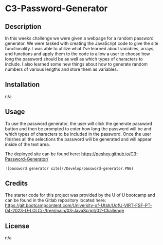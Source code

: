 # C3-Password-Generator

## Description

In this weeks challenge we were given a webpage for a random password generator. We were tasked with creating the JavaScript code to give the site functionality. I was able to utilize what I've learned about variables, arrays, and functions and apply them to the code to allow a user to choose how long the password should be as well as which types of characters to include. I also learned some new things about how to generate random numbers of various lengths and store them as variables.

## Installation

n/a

## Usage

To use the password generator, the user will click the generate password button and then be prompted to enter how long the password will be and which types of characters to be included in the password. Once the user finishes all the selections the password will be generated and will appear inside of the text area.

The deployed site can be found here: https://peshey.github.io/C3-Password-Generator/


    ![password generator site](/Develop/password-generator.PNG)
    

## Credits

The starter code for this project was provided by the U of U bootcamp and can be found in the Gitlab repository located here: https://git.bootcampcontent.com/University-of-Utah/UofU-VIRT-FSF-PT-04-2023-U-LOLC/-/tree/main/03-JavaScript/02-Challenge

## License

n/a

